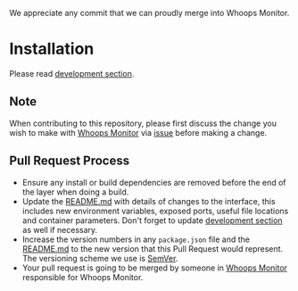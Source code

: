 We appreciate any commit that we can proudly merge into Whoops Monitor.

# Installation

Please read [development section](/docs/development.md).

## Note

When contributing to this repository, please first discuss the change you wish to make with [Whoops Monitor](https://whoopsmonitor.app/) via [issue](https://github.com/whoopsmonitor/whoopsmonitor/issues) before making a change.

## Pull Request Process

-   Ensure any install or build dependencies are removed before the end of the layer when doing a build.
-   Update the [README.md](README.md) with details of changes to the interface, this includes new environment variables, exposed ports, useful file locations and container parameters. Don't forget to update [development section](/docs/development.md) as well if necessary.
-   Increase the version numbers in any `package.json` file and the [README.md](/README.md) to the new version that this Pull Request would represent. The versioning scheme we use is [SemVer](https://semver.org/).
-   Your pull request is going to be merged by someone in [Whoops Monitor](https://whoopsmonitor.app/) responsible for Whoops Monitor.
